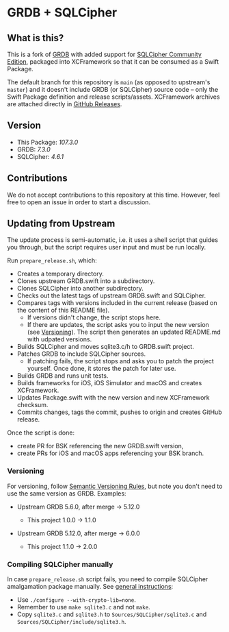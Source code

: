 # GRDB + SQLCipher 

## What is this?
This is a fork of [GRDB](https://github.com/groue/GRDB.swift) with added support for [SQLCipher Community Edition](https://www.zetetic.net/sqlcipher/open-source/), packaged into XCFramework so that it can be consumed as a Swift Package.

The default branch for this repository is `main` (as opposed to upstream's `master`) and it doesn't include GRDB (or SQLCipher) source code – only the Swift Package definition and release scripts/assets. XCFramework archives are attached directly in [GitHub Releases](https://github.com/oxen-io/session-grdb-swift/releases).

## Version

* This Package: *107.3.0*
* GRDB: *7.3.0*
* SQLCipher: *4.6.1*

## Contributions
We do not accept contributions to this repository at this time.  However, feel free to open an issue in order to start a discussion.

## Updating from Upstream

The update process is semi-automatic, i.e. it uses a shell script that guides you through, but the script requires user input and must be run locally.

Run `prepare_release.sh`, which:

* Creates a temporary directory.
* Clones upstream GRDB.swift into a subdirectory.
* Clones SQLCipher into another subdirectory.
* Checks out the latest tags of upstream GRDB.swift and SQLCipher.
* Compares tags with versions included in the current release (based on the content of this README file).
  * If versions didn't change, the script stops here.
  * If there are updates, the script asks you to input the new version (see [Versioning](#versioning)). The script then generates an updated README.md with udpated versions.
* Builds SQLCipher and moves sqlite3.c/h to GRDB.swift project.
* Patches GRDB to include SQLCipher sources.
  * If patching fails, the script stops and asks you to patch the project yourself. Once done, it stores the patch for later use.
* Builds GRDB and runs unit tests.
* Builds frameworks for iOS, iOS Simulator and macOS and creates XCFramework.
* Updates Package.swift with the new version and new XCFramework checksum.
* Commits changes, tags the commit, pushes to origin and creates GitHub release.

Once the script is done:
* create PR for BSK referencing the new GRDB.swift version,
* create PRs for iOS and macOS apps referencing your BSK branch.

### Versioning

For versioning, follow [Semantic Versioning Rules](https://semver.org), but note you don't need
to use the same version as GRDB. Examples:

* Upstream GRDB 5.6.0, after merge -> 5.12.0
  * This project 1.0.0 -> 1.1.0

* Upstream GRDB 5.12.0, after merge -> 6.0.0
  * This project 1.1.0 -> 2.0.0

### Compiling SQLCipher manually

In case `prepare_release.sh` script fails, you need to compile SQLCipher amalgamation package
manually. See [general instructions](https://github.com/sqlcipher/sqlcipher#compiling-for-unix-like-systems):

* Use `./configure --with-crypto-lib=none`.
* Remember to use `make sqlite3.c` and not `make`.
* Copy `sqlite3.c` and `sqlite3.h` to `Sources/SQLCipher/sqlite3.c` and `Sources/SQLCipher/include/sqlite3.h`.
